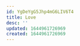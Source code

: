 ```yaml
---
id: YgDeYgG5Jhp4mG6LIV6T4
title: Love
desc: ''
updated: 1644961726969
created: 1644961726969
---
```


